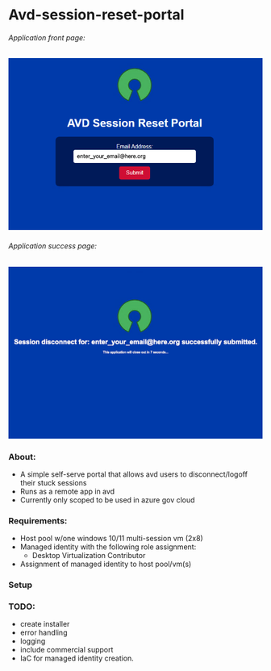 # Avd-session-reset-portal


###### Application front page:
![AVD-session-reset-portal-main-page](setup/images/AVD-reset-portal-main-page.png)

###### Application success page:
![AVD-session-reset-portal-success-page](setup/images/AVD-session-reset-portal-success-page.png)

### About:
* A simple self-serve portal that allows avd users to disconnect/logoff their stuck sessions <br>
* Runs as a remote app in avd <br>
* Currently only scoped to be used in azure gov cloud <br>

### Requirements:
* Host pool w/one windows 10/11 multi-session vm (2x8)
* Managed identity with the following role assignment:
    * Desktop Virtualization Contributor
* Assignment of managed identity to host pool/vm(s)

 ### Setup


### TODO:
* create installer
* error handling
* logging
* include commercial support
* IaC for managed identity creation.

